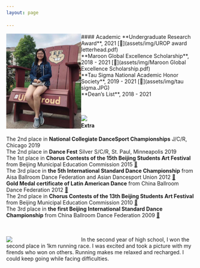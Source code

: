 ```yaml
---
layout: page

---
```

<img align="left" src="/assets/img/head.jpeg" width="200" />
#### Academic
**Undergraduate Research Award**, 2021 [📄](assets/img/UROP award letterhead.pdf)<br />
**Maroon Global Excellence Scholarship**, 2018 - 2021 [📄](assets/img/Maroon Global Excellence Scholarship.pdf)<br />
**Tau Sigma National Academic Honor Society**, 2019 - 2021 [📄](assets/img/tau sigma.JPG)<br />
**Dean’s List**, 2018 - 2021

<br><br>
<img align="left" src="/assets/img/dancefest.jpg" width="200" />
#### Extra
The 2nd place in **National Collegiate DanceSport Championships** J/C/R, Chicago 2019<br />
The 2nd place in **Dance Fest** Silver S/C/R, St. Paul, Minneapolis 2019<br />
The 1st place in **Chorus Contests of the 15th Beijing Students Art Festival** from Beijing Municipal Education Commission 2015 [📄](assets/img/15chorus.jpg)<br />
The 3rd place in **the 5th International Standard Dance Championship** from Aisa Ballroom Dance Federation and Asian Dancesport Union 2012 [📄](assets/img/abdf2.jpg)<br />
**Gold Medal certificate of Latin American Dance** from China Ballroom Dance Federation 2012 [📄](assets/img/gold.jpg)<br />
The 2nd place in **Chorus Contests of the 13th Beijing Students Art Festival** from Beijing Municipal Education Commission 2010 [📄](assets/img/13chorus.jpg)<br />
The 3rd place in **the first Beijing International Standard Dance Championship** from China Ballroom Dance Federation 2009 [📄](assets/img/2009cbdf.jpg)

<br><br>
<img align="left" src="/assets/img/15561605411207_.pic.jpg" width="200" />
In the second year of high school, I won the second place in 1km running race. I was excited and took a picture with my firends who won on others. Running makes me relaxed and recharged. I could keep going while facing difficulties.
